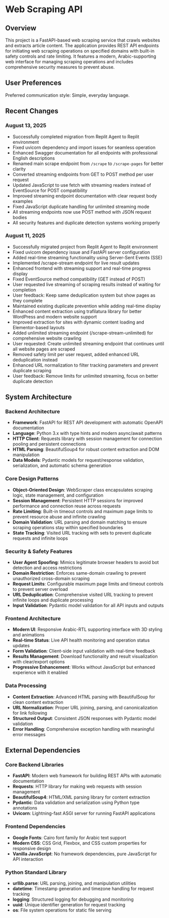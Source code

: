 # Web Scraping API

## Overview

This project is a FastAPI-based web scraping service that crawls websites and extracts article content. The application provides REST API endpoints for initiating web scraping operations on specified domains with built-in safety controls and rate limiting. It features a modern, Arabic-supporting web interface for managing scraping operations and includes comprehensive security measures to prevent abuse.

## User Preferences

Preferred communication style: Simple, everyday language.

## Recent Changes

### August 13, 2025
- Successfully completed migration from Replit Agent to Replit environment
- Fixed uvicorn dependency and import issues for seamless operation
- Enhanced Swagger documentation for all endpoints with professional English descriptions
- Renamed main scrape endpoint from `/scrape` to `/scrape-pages` for better clarity
- Converted streaming endpoints from GET to POST method per user request
- Updated JavaScript to use fetch with streaming readers instead of EventSource for POST compatibility
- Improved streaming endpoint documentation with clear request body examples
- Fixed JavaScript duplicate handling for unlimited streaming mode
- All streaming endpoints now use POST method with JSON request bodies
- All security features and duplicate detection systems working properly

### August 11, 2025
- Successfully migrated project from Replit Agent to Replit environment
- Fixed uvicorn dependency issue and FastAPI server configuration
- Added real-time streaming functionality using Server-Sent Events (SSE)
- Implemented /scrape-stream endpoint for live result updates
- Enhanced frontend with streaming support and real-time progress display
- Fixed EventSource method compatibility (GET instead of POST)
- User requested live streaming of scraping results instead of waiting for completion
- User feedback: Keep same deduplication system but show pages as they complete
- Maintained existing duplicate prevention while adding real-time display
- Enhanced content extraction using trafilatura library for better WordPress and modern website support
- Improved extraction for sites with dynamic content loading and Elementor-based layouts
- Added unlimited streaming endpoint (/scrape-stream-unlimited) for comprehensive website crawling
- User requested: Create unlimited streaming endpoint that continues until all website pages are scraped
- Removed safety limit per user request, added enhanced URL deduplication instead
- Enhanced URL normalization to filter tracking parameters and prevent duplicate scraping
- User feedback: Remove limits for unlimited streaming, focus on better duplicate detection

## System Architecture

### Backend Architecture
- **Framework**: FastAPI for REST API development with automatic OpenAPI documentation
- **Language**: Python 3.x with type hints and modern async/await patterns
- **HTTP Client**: Requests library with session management for connection pooling and persistent connections
- **HTML Parsing**: BeautifulSoup4 for robust content extraction and DOM manipulation
- **Data Models**: Pydantic models for request/response validation, serialization, and automatic schema generation

### Core Design Patterns
- **Object-Oriented Design**: WebScraper class encapsulates scraping logic, state management, and configuration
- **Session Management**: Persistent HTTP sessions for improved performance and connection reuse across requests
- **Rate Limiting**: Built-in timeout controls and maximum page limits to prevent resource abuse and infinite crawling
- **Domain Validation**: URL parsing and domain matching to ensure scraping operations stay within specified boundaries
- **State Tracking**: Visited URL tracking with sets to prevent duplicate requests and infinite loops

### Security & Safety Features
- **User Agent Spoofing**: Mimics legitimate browser headers to avoid bot detection and access restrictions
- **Domain Restriction**: Enforces same-domain crawling to prevent unauthorized cross-domain scraping
- **Request Limits**: Configurable maximum page limits and timeout controls to prevent server overload
- **URL Deduplication**: Comprehensive visited URL tracking to prevent infinite loops and duplicate processing
- **Input Validation**: Pydantic model validation for all API inputs and outputs

### Frontend Architecture
- **Modern UI**: Responsive Arabic-RTL supporting interface with 3D styling and animations
- **Real-time Status**: Live API health monitoring and operation status updates
- **Form Validation**: Client-side input validation with real-time feedback
- **Results Management**: Download functionality and result visualization with clear/export options
- **Progressive Enhancement**: Works without JavaScript but enhanced experience with it enabled

### Data Processing
- **Content Extraction**: Advanced HTML parsing with BeautifulSoup for clean content extraction
- **URL Normalization**: Proper URL joining, parsing, and canonicalization for link following
- **Structured Output**: Consistent JSON responses with Pydantic model validation
- **Error Handling**: Comprehensive exception handling with meaningful error messages

## External Dependencies

### Core Backend Libraries
- **FastAPI**: Modern web framework for building REST APIs with automatic documentation
- **Requests**: HTTP library for making web requests with session management
- **BeautifulSoup4**: HTML/XML parsing library for content extraction
- **Pydantic**: Data validation and serialization using Python type annotations
- **Uvicorn**: Lightning-fast ASGI server for running FastAPI applications

### Frontend Dependencies
- **Google Fonts**: Cairo font family for Arabic text support
- **Modern CSS**: CSS Grid, Flexbox, and CSS custom properties for responsive design
- **Vanilla JavaScript**: No framework dependencies, pure JavaScript for API interaction

### Python Standard Library
- **urllib.parse**: URL parsing, joining, and manipulation utilities
- **datetime**: Timestamp generation and timezone handling for request tracking
- **logging**: Structured logging for debugging and monitoring
- **uuid**: Unique identifier generation for request tracking
- **os**: File system operations for static file serving